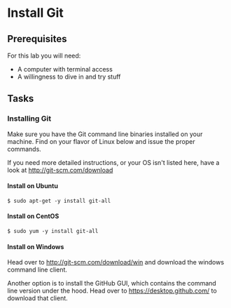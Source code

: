 # Install Git

## Prerequisites
For this lab you will need:
* A computer with terminal access
* A willingness to dive in and try stuff

## Tasks

### Installing Git

Make sure you have the Git command line binaries installed on your machine.  Find on your flavor of Linux below and issue the proper commands.

If you need more detailed instructions, or your OS isn't listed here, have a look at http://git-scm.com/download

#### Install on Ubuntu
```console
$ sudo apt-get -y install git-all
```

#### Install on CentOS
```console
$ sudo yum -y install git-all
```

#### Install on Windows
Head over to http://git-scm.com/download/win and download the windows command line client.  

Another option is to install the GitHub GUI, which contains the command line version under the hood.  Head over to https://desktop.github.com/ to download that client.
